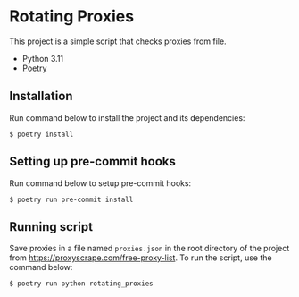 # Rotating Proxies

This project is a simple script that checks proxies from file.

* Python 3.11
* [Poetry](https://python-poetry.org/) 

## Installation
Run command below to install the project and its dependencies:
```shell
$ poetry install
```

## Setting up pre-commit hooks
Run command below to setup pre-commit hooks:
```shell
$ poetry run pre-commit install
```

## Running script
Save proxies in a file named `proxies.json` in the root directory of the project from https://proxyscrape.com/free-proxy-list.
To run the script, use the command below:
```shell  
$ poetry run python rotating_proxies
```
